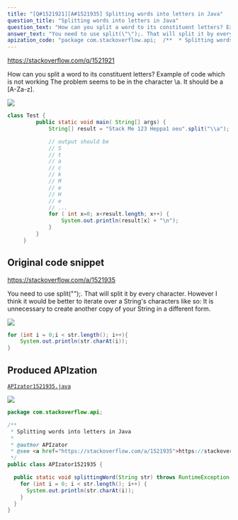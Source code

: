 ```yaml
---
title: "[Q#1521921][A#1521935] Splitting words into letters in Java"
question_title: "Splitting words into letters in Java"
question_text: "How can you split a word to its constituent letters? Example of code which is not working The problem seems to be in the character \\\\a. It should be a [A-Za-z]."
answer_text: "You need to use split(\"\");. That will split it by every character. However I think it would be better to iterate over a String's characters like so: It is unnecessary to create another copy of your String in a different form."
apization_code: "package com.stackoverflow.api;  /**  * Splitting words into letters in Java  *  * @author APIzator  * @see <a href=\"https://stackoverflow.com/a/1521935\">https://stackoverflow.com/a/1521935</a>  */ public class APIzator1521935 {    public static void splittingWord(String str) throws RuntimeException {     for (int i = 0; i < str.length(); i++) {       System.out.println(str.charAt(i));     }   } }"
---
```


https://stackoverflow.com/q/1521921

How can you split a word to its constituent letters?
Example of code which is not working
The problem seems to be in the character \\a.
It should be a [A-Za-z].


<div class="code-logo"><img src="/stackoverflow.png" /></div>

```java
class Test {
         public static void main( String[] args) {
             String[] result = "Stack Me 123 Heppa1 oeu".split("\\a");                                                                                   

             // output should be
             // S
             // t
             // a
             // c
             // k
             // M
             // e
             // H
             // e
             // ...
             for ( int x=0; x<result.length; x++) {
                 System.out.println(result[x] + "\n");
             }
         }
     }
```


## Original code snippet

https://stackoverflow.com/a/1521935

You need to use split(&quot;&quot;);.
That will split it by every character.
However I think it would be better to iterate over a String&#x27;s characters like so:
It is unnecessary to create another copy of your String in a different form.

<div class="code-logo"><img src="/stackoverflow.png" /></div>

```java
for (int i = 0;i < str.length(); i++){
    System.out.println(str.charAt(i));
}
```

## Produced APIzation

[`APIzator1521935.java`](https://github.com/pasqualesalza/apization-temp-data/raw/master/search/APIzator1521935.java)

<div class="code-logo"><img src="/apizator.png" /></div>

```java
package com.stackoverflow.api;

/**
 * Splitting words into letters in Java
 *
 * @author APIzator
 * @see <a href="https://stackoverflow.com/a/1521935">https://stackoverflow.com/a/1521935</a>
 */
public class APIzator1521935 {

  public static void splittingWord(String str) throws RuntimeException {
    for (int i = 0; i < str.length(); i++) {
      System.out.println(str.charAt(i));
    }
  }
}

```